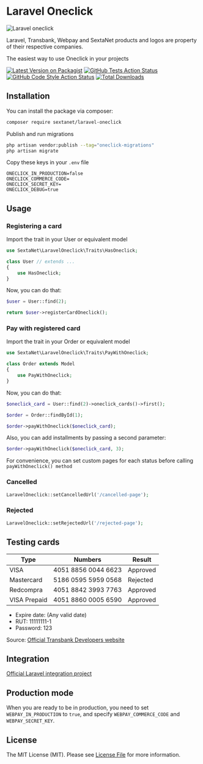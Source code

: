 # Laravel Oneclick

![Laravel oneclick](https://sextanet.sfo2.cdn.digitaloceanspaces.com/packages/laravel-oneclick/logo.webp)

Laravel, Transbank, Webpay and SextaNet products and logos are property of their respective companies.

The easiest way to use Oneclick in your projects

[![Latest Version on Packagist](https://img.shields.io/packagist/v/sextanet/laravel-oneclick.svg?style=flat-square)](https://packagist.org/packages/sextanet/laravel-oneclick)
[![GitHub Tests Action Status](https://img.shields.io/github/actions/workflow/status/sextanet/laravel-oneclick/run-tests.yml?branch=main&label=tests&style=flat-square)](https://github.com/sextanet/laravel-oneclick/actions?query=workflow%3Arun-tests+branch%3Amain)
[![GitHub Code Style Action Status](https://img.shields.io/github/actions/workflow/status/sextanet/laravel-oneclick/fix-php-code-style-issues.yml?branch=main&label=code%20style&style=flat-square)](https://github.com/sextanet/laravel-oneclick/actions?query=workflow%3A"Fix+PHP+code+style+issues"+branch%3Amain)
[![Total Downloads](https://img.shields.io/packagist/dt/sextanet/laravel-oneclick.svg?style=flat-square)](https://packagist.org/packages/sextanet/laravel-oneclick)

## Installation

You can install the package via composer:

```bash
composer require sextanet/laravel-oneclick
```

Publish and run migrations

```bash
php artisan vendor:publish --tag="oneclick-migrations"
php artisan migrate
```

Copy these keys in your `.env` file

```dotenv
ONECLICK_IN_PRODUCTION=false
ONECLICK_COMMERCE_CODE=
ONECLICK_SECRET_KEY=
ONECLICK_DEBUG=true
```

## Usage

### Registering a card

Import the trait in your User or equivalent model

```php
use SextaNet\LaravelOneclick\Traits\HasOneclick;

class User // extends ...
{
    use HasOneclick;
}
```

Now, you can do that:

```php
$user = User::find(2);

return $user->registerCardOneclick();
```

### Pay with registered card

Import the trait in your Order or equivalent model

```php
use SextaNet\LaravelOneclick\Traits\PayWithOneclick;

class Order extends Model
{
    use PayWithOneclick;
}
```

Now, you can do that:

```php
$oneclick_card = User::find(2)->oneclick_cards()->first();

$order = Order::findById(1);

$order->payWithOneclick($oneclick_card);
```

Also, you can add installments by passing a second parameter:

```php
$order->payWithOneclick($oneclick_card, 3);
```

For convenience, you can set custom pages for each status before calling `payWithOneclick() method`

### Cancelled

```php
LaravelOneclick::setCancelledUrl('/cancelled-page');
```

### Rejected

```php
LaravelOneclick::setRejectedUrl('/rejected-page');
```

## Testing cards

|Type        |Numbers            |Result  |
|------------|-------------------|--------|
|VISA        |4051 8856 0044 6623|Approved|
|Mastercard  |5186 0595 5959 0568|Rejected|
|Redcompra   |4051 8842 3993 7763|Approved|
|VISA Prepaid|4051 8860 0005 6590|Approved|

- Expire date: (Any valid date)
- RUT: 11111111-1
- Password: 123

Source: [Official Transbank Developers website](https://www.transbankdevelopers.cl/documentacion/como_empezar#tarjetas-de-prueba)

## Integration

[Official Laravel integration project](https://github.com/sextanet/laravel-oneclick-integration)

## Production mode

When you are ready to be in production, you need to set `WEBPAY_IN_PRODUCTION` to `true`, and specify `WEBPAY_COMMERCE_CODE` and `WEBPAY_SECRET_KEY`.

## License

The MIT License (MIT). Please see [License File](LICENSE.md) for more information.

